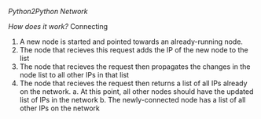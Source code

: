 *Python2Python Network*

_How does it work?_
Connecting
1. A new node is started and pointed towards an already-running node.
2. The node that recieves this request adds the IP of the new node to the list
3. The node that recieves the request then propagates the changes in the node list to all other IPs in that list
4. The node that recieves the request then returns a list of all IPs already on the network.
    a. At this point, all other nodes should have the updated list of IPs in the network
    b. The newly-connected node has a list of all other IPs on the network
    
 
